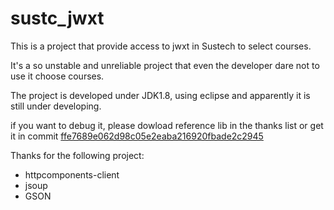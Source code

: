 # sustc_jwxt

This is a project that provide access to jwxt in Sustech to select courses.

It's a so unstable and unreliable project that even the developer dare not to use it choose courses.

The project is developed under JDK1.8, using eclipse and apparently it is still under developing.

if you want to debug it, please dowload reference lib in the thanks list or get it in commit [ffe7689e062d98c05e2eaba216920fbade2c2945](https://github.com/ddzy2015/sustc_jwxt/tree/ffe7689e062d98c05e2eaba216920fbade2c2945)

Thanks for the following project:

* httpcomponents-client
* jsoup
* GSON
